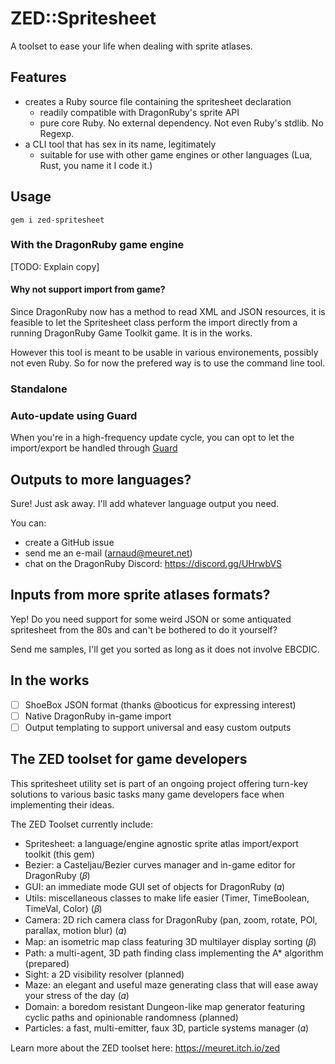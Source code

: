 # ZED::Spritesheet

A toolset to ease your life when dealing with sprite atlases.

## Features

 * creates a Ruby source file containing the spritesheet declaration
   * readily compatible with DragonRuby's sprite API
   * pure core Ruby. No external dependency. Not even Ruby's stdlib. No Regexp.
 * a CLI tool that has sex in its name, legitimately
   * suitable for use with other game engines or other languages (Lua, Rust, you name it I code it.)
   
## Usage

	gem i zed-spritesheet
	
  ### With the DragonRuby game engine
  
  [TODO: Explain copy]
  
  #### Why not support import from game?
  
  Since DragonRuby now has a method to read XML and JSON resources, it is feasible to let the Spritesheet class perform
  the import directly from a running DragonRuby Game Toolkit game. It is in the works.
  
  However this tool is meant to be usable in various environements, possibly not even Ruby.
  So for now the prefered way is to use the command line tool.
   
  ### Standalone
  
  ### Auto-update using Guard
  
  When you're in a high-frequency update cycle, you can opt to let the import/export be handled through [Guard](https://guardgem.org/)
  
## Outputs to more languages?

Sure! Just ask away. I'll add whatever language output you need.

You can:

 * create a GitHub issue
 * send me an e-mail (arnaud@meuret.net)
 * chat on the DragonRuby Discord: https://discord.gg/UHrwbVS

## Inputs from more sprite atlases formats?

Yep! Do you need support for some weird JSON or some antiquated spritesheet from the 80s and can't be bothered to do it yourself? 

Send me samples, I'll get you sorted as long as it does not involve EBCDIC.

## In the works

 - [ ] ShoeBox JSON format (thanks @booticus for expressing interest)
 - [ ] Native DragonRuby in-game import
 - [ ] Output templating to support universal and easy custom outputs

## The ZED toolset for game developers

This spritesheet utility set is part of an ongoing project offering turn-key solutions to
various basic tasks many game developers face when implementing their ideas.

The ZED Toolset currently include:

 - Spritesheet: a language/engine agnostic sprite atlas import/export toolkit (this gem)
 - Bezier: a Casteljau/Bezier curves manager and in-game editor for DragonRuby (𝛽)
 - GUI: an immediate mode GUI set of objects for DragonRuby (𝛼)
 - Utils: miscellaneous classes to make life easier (Timer, TimeBoolean, TimeVal, Color)  (𝛽)
 - Camera: 2D rich camera class for DragonRuby  (pan, zoom, rotate, POI, parallax, motion blur) (𝛼)
 - Map: an isometric map class featuring 3D multilayer display sorting (𝛽)
 - Path: a multi-agent, 3D path finding class implementing the A* algorithm (prepared)
 - Sight: a 2D visibility resolver (planned)
 - Maze: an elegant and useful maze generating class that will ease away your stress of the day (𝛼)
 - Domain: a boredom resistant Dungeon-like map generator featuring cyclic paths and opinionable randomness (planned)
 - Particles: a fast, multi-emitter, faux 3D, particle systems manager (𝛼)

Learn more about the ZED toolset here: https://meuret.itch.io/zed
